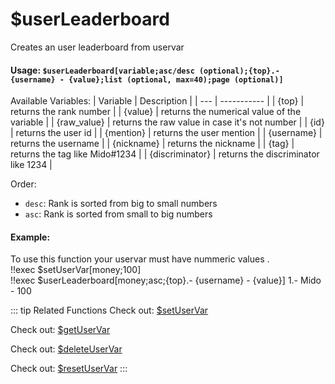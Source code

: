# $userLeaderboard
Creates an user leaderboard from uservar

#### Usage: `$userLeaderboard[variable;asc/desc (optional);{top}.- {username} - {value};list (optional, max=40);page (optional)]`

Available Variables:
| Variable | Description |
| --- | ----------- |
| {top} | returns the rank number |
| {value} | returns the numerical value of the variable |
| {raw_value} | returns the raw value in case it's not number |
| {id} | returns the user id |
| {mention} | returns the user mention |
| {username} | returns the username |
| {nickname} | returns the nickname |
| {tag} | returns the tag like Mido#1234 |
| {discriminator} | returns the discriminator like 1234 |

Order:
* `desc`: Rank is sorted from big to small numbers
* `asc`: Rank is sorted from small to big numbers

#### Example:
To use this function your uservar must have nummeric values .
<br/>
<discord-messages>
	<discord-message :bot="false" role-color="#ffcc9a" author="Mido">
		!!exec $setUserVar[money;100] <br/>
        !!exec $userLeaderboard[money;asc;{top}.- {username} - {value}]
	</discord-message>
    <discord-message :bot="true" role-color="#0099ff" author="Custom Command" avatar="https://media.discordapp.net/avatars/725721249652670555/781224f90c3b841ba5b40678e032f74a.webp">
		1.- Mido - 100
	</discord-message>
</discord-messages>

::: tip Related Functions
Check out: [$setUserVar](../Variables/getUserVar.md)

Check out: [$getUserVar](../Variables/getUserVar.md)

Check out: [$deleteUserVar](../Variables/deleteUserVar.md)

Check out: [$resetUserVar](../Variables/resetUserVar.md)
:::
